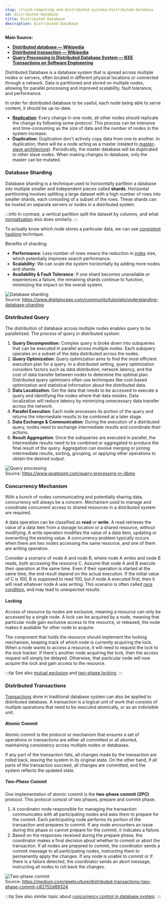 ```yaml
---
slug: /cloud-computing-and-distributed-systems/distributed-database
id: distributed-database
title: Distributed Database
description: Distributed Database
---
```


**Main Source:**

- **[Distributed database — Wikipedia](https://en.wikipedia.org/wiki/Distributed_database)**
- **[Distributed transaction — Wikipedia](https://en.wikipedia.org/wiki/Distributed_transaction)**
- **[Query Processing in Distributed Database System — IEEE Transactions on Software Engineering](<https://www.pdma.gov.pk/sub/uploads/query%20proceessing%20(1).pdf>)**

Distributed Database is a database system that is spread across multiple nodes or servers, often located in different physical locations or connected through a network. Data is partitioned and stored on multiple nodes, allowing for parallel processing and improved scalability, fault tolerance, and performance.

In order for distributed database to be useful, each node being able to serve content, it should be up-to-date.

- **[Replication](/database-system/logging-and-recovery#replication)**: Every change in one node, all other nodes should replicate the change by following some protocol. This process can be intensive and time-consuming as the size of data and the number of nodes in the system increase.
- **Duplication**: Duplication don't actively copy data from one to another. In duplication, there will be a node acting as a master (related to [master-slave architecture](/cloud-computing-and-distributed-systems/master-slave)). Periodically, the master database will be duplicated to other slave nodes. When making changes to database, only the master can be mutated.

### Database Sharding

Database sharding is a technique used to horizontally partition a database into multiple smaller and independent pieces called **shards**. Horizontal partitioning involves splitting a large dataset with a high number of rows into smaller shards, each consisting of a subset of the rows. These shards can be hosted on separate servers or nodes in a distributed system.

:::info
In contrast, a vertical partition split the dataset by columns, and what [normalization](/database-system/normalization) also does similarly.
:::

To actually know which node stores a particular data, we can use [consistent hashing](/cloud-computing-and-distributed-systems/distributed-systems-communication#consistent-hashing) technique.

Benefits of sharding:

- **Performance**: Less number of rows means the reduction in [index](/database-system/database-index) size, which potentially improves search performance.
- **Scalability**: We can scale the system horizontally by adding more nodes and shards.
- **Availability & Fault Tolerance**: If one shard becomes unavailable or experiences a failure, the remaining shards continue to function, minimizing the impact on the overall system.

![Database sharding](./database-sharding.png)  
Source: https://www.digitalocean.com/community/tutorials/understanding-database-sharding

### Distributed Query

The distribution of database across multiple nodes enables query to be parallelized. The process of query in distributed system:

1. **Query Decomposition**: Complex query is broke down into subqueries that can be executed in parallel across multiple nodes. Each subquery operates on a subset of the data distributed across the nodes.
2. **Query Optimization**: Query optimization aims to find the most efficient execution plan for a query. In a distributed setting, query optimization considers factors such as data distribution, network latency, and the cost of data transfer between nodes to determine the optimal plan. Distributed query optimizers often use techniques like cost-based optimization and statistical information about the distributed data.
3. **Data Localization**: Get the data that needs to be accessed to execute a query and identifying the nodes where that data resides. Data localization will reduce latency by minimizing unnecessary data transfer across the network.
4. **Parallel Execution**: Each node processes its portion of the query and returns the intermediate results to be combined at a later stage.
5. **Data Exchange & Communication**: During the execution of a distributed query, nodes need to exchange intermediate results and coordinate their actions.
6. **Result Aggregation**: Once the subqueries are executed in parallel, the intermediate results need to be combined or aggregated to produce the final result of the query. Aggregation can involve merging or joining intermediate results, sorting, grouping, or applying other operations to obtain the desired output.

![Query processing](./query-processing.png)  
Source: https://www.javatpoint.com/query-processing-in-dbms

### Concurrency Mechanism

With a bunch of nodes communicating and potentially sharing data, concurrency will always be a concern. Mechanism used to manage and coordinate concurrent access to shared resources in a distributed system are required.

A data operation can be classified as **read** or **write**. A read retrieves the value of a data item from a storage location or a shared resource, without modifying. A write operation modifies the value of a data item, updating or overwriting the existing value. A concurrency problem typically occurs when there are two nodes accessing the same resource, and one of them are writing operation.

Consider a scenario of node A and node B, where node A writes and node B reads, both accessing the resource C. Assume that node A and B execute their operation at the same time. Even if their operation is started at the same time, the end result depend on the actual execution. If the initial value of C is 100, B is supposed to read 100, but if node A executed first, then it will read whatever node A was writing. This scenario is often called [race condition](/operating-system/multithreading#multithreading-problems), and may lead to unexpected results.

#### Locking

Access of resource by nodes are exclusive, meaning a resource can only be accessed by a single node. A lock can be acquired by a node, meaning that particular node gain exclusive access to the resource, or released, the node makes it available for other node to acquire.

The component that holds the resource should implement the locking mechanism, keeping track of which node is currently acquiring the lock. When a node wants to access a resource, it will need to request the lock to the lock tracker. If there's another node acquiring the lock, then the access request will simply be delayed. Otherwise, that particular node will now acquire the lock and gain access to the resource.

:::tip
See also [mutual exclusion](/operating-system/multithreading#locks--mutex) and [two-phase locking](/database-system/concurrency-control#two-phase-locking).
:::

### Distributed Transactions

[Transactions](/database-system/transactions) done in traditional database system can also be applied to distributed database. A transaction is a logical unit of work that consists of multiple operations that need to be executed atomically, or as an indivisible unit.

#### Atomic Commit

Atomic commit is the protocol or mechanism that ensures a set of operations or transactions are either all committed or all aborted, maintaining consistency across multiple nodes or databases.

If any part of the transaction fails, all changes made by the transaction are rolled back, leaving the system in its original state. On the other hand, if all parts of the transaction succeed, all changes are committed, and the system reflects the updated state.

##### Two-Phase Commit

One implementation of atomic commit is the **two-phase commit (2PC)** protocol. This protocol consist of two phases, prepare and commit phase.

1. A coordinator node responsible for managing the transaction communicates with all participating nodes and asks them to prepare for the commit. Each participating node performs its portion of the transaction and prepares to commit. If any node encounters an issue during this phase or cannot prepare for the commit, it indicates a failure.
2. Based on the responses received during the prepare phase, the coordinator makes a final decision about whether to commit or abort the transaction. If all nodes are prepared to commit, the coordinator sends a commit message to all participating nodes, instructing them to permanently apply the changes. If any node is unable to commit or if there is a failure detected, the coordinator sends an abort message, instructing all nodes to roll back the changes.

![Two-phase commit](./two-phase-commit.png)  
Source: https://medium.com/geekculture/distributed-transactions-two-phase-commit-c82752d69324

:::tip
See also similar topic about [concurrency control in database system](/database-system/concurrency-control).
:::
